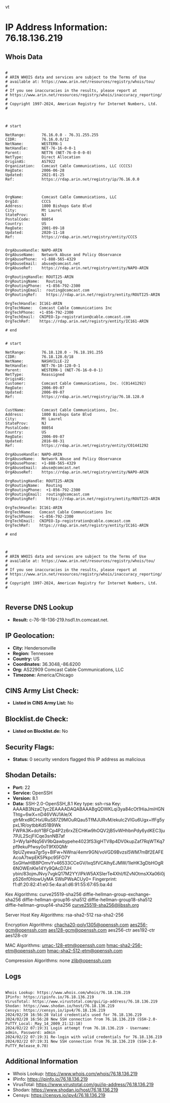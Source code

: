 vt
# IP Address Information: 76.18.136.219

## Whois Data
```

#
# ARIN WHOIS data and services are subject to the Terms of Use
# available at: https://www.arin.net/resources/registry/whois/tou/
#
# If you see inaccuracies in the results, please report at
# https://www.arin.net/resources/registry/whois/inaccuracy_reporting/
#
# Copyright 1997-2024, American Registry for Internet Numbers, Ltd.
#



# start

NetRange:       76.16.0.0 - 76.31.255.255
CIDR:           76.16.0.0/12
NetName:        WESTERN-1
NetHandle:      NET-76-16-0-0-1
Parent:         NET76 (NET-76-0-0-0-0)
NetType:        Direct Allocation
OriginAS:       AS7922
Organization:   Comcast Cable Communications, LLC (CCCS)
RegDate:        2006-06-28
Updated:        2021-01-25
Ref:            https://rdap.arin.net/registry/ip/76.16.0.0



OrgName:        Comcast Cable Communications, LLC
OrgId:          CCCS
Address:        1800 Bishops Gate Blvd
City:           Mt Laurel
StateProv:      NJ
PostalCode:     08054
Country:        US
RegDate:        2001-09-18
Updated:        2020-11-18
Ref:            https://rdap.arin.net/registry/entity/CCCS


OrgAbuseHandle: NAPO-ARIN
OrgAbuseName:   Network Abuse and Policy Observance
OrgAbusePhone:  +1-888-565-4329 
OrgAbuseEmail:  abuse@comcast.net
OrgAbuseRef:    https://rdap.arin.net/registry/entity/NAPO-ARIN

OrgRoutingHandle: ROUTI25-ARIN
OrgRoutingName:   Routing
OrgRoutingPhone:  +1-856-792-2300 
OrgRoutingEmail:  routing@comcast.com
OrgRoutingRef:    https://rdap.arin.net/registry/entity/ROUTI25-ARIN

OrgTechHandle: IC161-ARIN
OrgTechName:   Comcast Cable Communications Inc
OrgTechPhone:  +1-856-792-2300 
OrgTechEmail:  CNIPEO-Ip-registration@cable.comcast.com
OrgTechRef:    https://rdap.arin.net/registry/entity/IC161-ARIN

# end


# start

NetRange:       76.18.128.0 - 76.18.191.255
CIDR:           76.18.128.0/18
NetName:        NASHVILLE-22
NetHandle:      NET-76-18-128-0-1
Parent:         WESTERN-1 (NET-76-16-0-0-1)
NetType:        Reassigned
OriginAS:       
Customer:       Comcast Cable Communications, Inc. (C01441292)
RegDate:        2006-09-07
Updated:        2006-09-07
Ref:            https://rdap.arin.net/registry/ip/76.18.128.0


CustName:       Comcast Cable Communications, Inc.
Address:        1800 Bishops Gate Blvd
City:           Mt Laurel
StateProv:      NJ
PostalCode:     08054
Country:        US
RegDate:        2006-09-07
Updated:        2016-08-31
Ref:            https://rdap.arin.net/registry/entity/C01441292

OrgAbuseHandle: NAPO-ARIN
OrgAbuseName:   Network Abuse and Policy Observance
OrgAbusePhone:  +1-888-565-4329 
OrgAbuseEmail:  abuse@comcast.net
OrgAbuseRef:    https://rdap.arin.net/registry/entity/NAPO-ARIN

OrgRoutingHandle: ROUTI25-ARIN
OrgRoutingName:   Routing
OrgRoutingPhone:  +1-856-792-2300 
OrgRoutingEmail:  routing@comcast.com
OrgRoutingRef:    https://rdap.arin.net/registry/entity/ROUTI25-ARIN

OrgTechHandle: IC161-ARIN
OrgTechName:   Comcast Cable Communications Inc
OrgTechPhone:  +1-856-792-2300 
OrgTechEmail:  CNIPEO-Ip-registration@cable.comcast.com
OrgTechRef:    https://rdap.arin.net/registry/entity/IC161-ARIN

# end



#
# ARIN WHOIS data and services are subject to the Terms of Use
# available at: https://www.arin.net/resources/registry/whois/tou/
#
# If you see inaccuracies in the results, please report at
# https://www.arin.net/resources/registry/whois/inaccuracy_reporting/
#
# Copyright 1997-2024, American Registry for Internet Numbers, Ltd.
#


```
## Reverse DNS Lookup
- **Result:** c-76-18-136-219.hsd1.tn.comcast.net.

## IP Geolocation:
- **City:** Hendersonville
- **Region:** Tennessee
- **Country:** US
- **Coordinates:** 36.3048,-86.6200
- **Org:** AS22909 Comcast Cable Communications, LLC
- **Timezone:** America/Chicago

## CINS Army List Check:
- **Listed in CINS Army List:** 
No

## Blocklist.de Check:
- **Listed on Blocklist.de:** 
No

## Security Flags:
- **Status:** 0 security vendors flagged this IP address as malicious

## Shodan Details:
- **Port:** 22
- **Service:** OpenSSH
- **Version:** 8.1
- **Data:** SSH-2.0-OpenSSH_8.1
Key type: ssh-rsa
Key: AAAAB3NzaC1yc2EAAAADAQABAAABgQDWKLqi3ya84cOt1HiaJmiHGNThtg+6wX+nD46VWJ1AIe/X
gtrMrxdRCHxURuS87Z9MOuRQau5TfMJURvM/ekulc2VIGu6Ugx+lfFg5ypxL1R/oytbbKd51B9Wk
FWPA3K+doY1BFCp4P2z6rxZECHKw9hOQV2jB5vWHhbnPdy6ydKEC3ju7PJL2ScjFICqe3snNB7af
3+Wy1aHNq56V9bQawbypehe4023fS3igHTV8p4DV0kupZaf7RqWTKq7pf9ekuPfwsy0oT9fX0QMr
9pUZyewa7gr5y+BlFw+NWna/4emr9GN/voVGD9BvzsI5WM7mBf2EAFEAcoA7twpEK5Pkpc95FO7Y
SsGHwHlB8POmvYv46533CCeGV/lxqSfVCAlhyEJMW/1IeHK3gDbHOgR6NOWEnKle14Yy9QAcD7JH
ybin/83ojmJNvy7vgkQ17M2YY/IPkW5AXSIerTe4XhI/flZvNOtmsXXa06i0jp526nf0hlowUyMA
SWsPWsACUy0=
Fingerprint: f1:df:20:82:41:e0:5e:4a:a1:d6:91:55:67:65:ba:4d

Kex Algorithms:
	curve25519-sha256
	diffie-hellman-group-exchange-sha256
	diffie-hellman-group16-sha512
	diffie-hellman-group18-sha512
	diffie-hellman-group14-sha256
	curve25519-sha256@libssh.org

Server Host Key Algorithms:
	rsa-sha2-512
	rsa-sha2-256

Encryption Algorithms:
	chacha20-poly1305@openssh.com
	aes256-gcm@openssh.com
	aes128-gcm@openssh.com
	aes256-ctr
	aes192-ctr
	aes128-ctr

MAC Algorithms:
	umac-128-etm@openssh.com
	hmac-sha2-256-etm@openssh.com
	hmac-sha2-512-etm@openssh.com

Compression Algorithms:
	none
	zlib@openssh.com


## Logs
```

Whois Lookup: https://www.whois.com/whois/76.18.136.219
IPinfo: https://ipinfo.io/76.18.136.219
VirusTotal: https://www.virustotal.com/gui/ip-address/76.18.136.219
Shodan: https://www.shodan.io/host/76.18.136.219
Censys: https://censys.io/ipv4/76.18.136.219
2024/02/20 16:56:28 Valid credentials used for 76.18.136.219
2024/02/20 16:56:28 New SSH connection from 76.18.136.219 (SSH-2.0-PuTTY_Local:_May_14_2009_21:12:18)
2024/02/22 07:19:31 Login attempt from 76.18.136.219 - Username: admin, Password: admin
2024/02/22 07:19:31 Re-login with valid credentials for 76.18.136.219
2024/02/22 07:19:31 New SSH connection from 76.18.136.219 (SSH-2.0-PuTTY_Release_0.70)

```
## Additional Information
- Whois Lookup: https://www.whois.com/whois/76.18.136.219
- IPinfo: https://ipinfo.io/76.18.136.219
- VirusTotal: https://www.virustotal.com/gui/ip-address/76.18.136.219
- Shodan: https://www.shodan.io/host/76.18.136.219
- Censys: https://censys.io/ipv4/76.18.136.219

